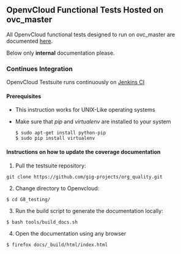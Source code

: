 ## OpenvCloud Functional Tests Hosted on ovc_master

All OpenvCloud functional tests designed to run on ovc_master are documented [here](/docs/functional/openvcloud/ovc_master_hosted/ovc_master_hosted.md).

Below only **internal** documentation please.

### Continues Integration

OpenvCloud Testsuite runs continuously on [Jenkins CI](http://ci.codescalers.com/view/Integration%20Testing/)

#### Prerequisites

* This instruction works for UNIX-Like operating systems
* Make sure that *pip* and *virtualenv* are installed to your system

    ```shell
    $ sudo apt-get install python-pip
    $ sudo pip install virtualenv
    ```

#### Instructions on how to update the coverage documentation

1. Pull the testsuite repository:

  ```
  git clone https://github.com/gig-projects/org_quality.git
  ```

2. Change directory to Openvcloud:

  ```
  $ cd G8_testing/
  ```

3. Run the build script to generate the documentation locally:

  ```
  $ bash tools/build_docs.sh
  ```

4. Open the documentation using any browser

  ```
  $ firefox docs/_build/html/index.html
  ```

